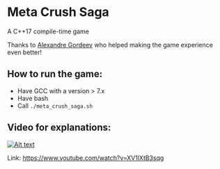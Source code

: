 # Meta Crush Saga
A C++17 compile-time game

Thanks to [Alexandre Gordeev](https://www.linkedin.com/in/alexandre-gordeev/) who helped making the game experience even better!

## How to run the game:

+ Have GCC with a version > 7.x
+ Have bash
+ Call `./meta_crush_saga.sh`

## Video for explanations: 

[![Alt text](https://img.youtube.com/vi/XV1lXtB3sqg/0.jpg)](https://www.youtube.com/watch?v=XV1lXtB3sqg) 

Link: https://www.youtube.com/watch?v=XV1lXtB3sqg
